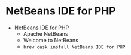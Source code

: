 # NetBeans IDE for PHP
- [NetBeans IDE for PHP](https://netbeans.org/)
  -  Apache NetBeans
  - Welcome to NetBeans
  - `brew cask install NetBeans IDE for PHP`
